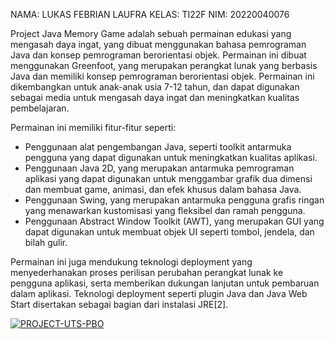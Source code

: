 NAMA: LUKAS FEBRIAN LAUFRA
KELAS: TI22F
NIM: 20220040076

Project Java Memory Game adalah sebuah permainan edukasi yang mengasah daya ingat, yang dibuat menggunakan bahasa pemrograman Java dan konsep pemrograman berorientasi objek. Permainan ini dibuat menggunakan Greenfoot, yang merupakan perangkat lunak yang berbasis Java dan memiliki konsep pemrograman berorientasi objek. Permainan ini dikembangkan untuk anak-anak usia 7-12 tahun, dan dapat digunakan sebagai media untuk mengasah daya ingat dan meningkatkan kualitas pembelajaran.

Permainan ini memiliki fitur-fitur seperti:

- Penggunaan alat pengembangan Java, seperti toolkit antarmuka pengguna yang dapat digunakan untuk meningkatkan kualitas aplikasi.
- Penggunaan Java 2D, yang merupakan antarmuka pemrograman aplikasi yang dapat digunakan untuk menggambar grafik dua dimensi dan membuat game, animasi, dan efek khusus dalam bahasa Java.
- Penggunaan Swing, yang merupakan antarmuka pengguna grafis ringan yang menawarkan kustomisasi yang fleksibel dan ramah pengguna.
- Penggunaan Abstract Window Toolkit (AWT), yang merupakan GUI yang dapat digunakan untuk membuat objek UI seperti tombol, jendela, dan bilah gulir.

Permainan ini juga mendukung teknologi deployment yang menyederhanakan proses perilisan perubahan perangkat lunak ke pengguna aplikasi, serta memberikan dukungan lanjutan untuk pembaruan dalam aplikasi. Teknologi deployment seperti plugin Java dan Java Web Start disertakan sebagai bagian dari instalasi JRE[2].

[![PROJECT-UTS-PBO](http://i3.ytimg.com/vi/vmmksWd9iyQ/hqdefault.jpg)](https://www.youtube.com/watch?v=vmmksWd9iyQ&t=1s)
